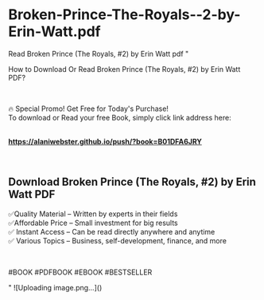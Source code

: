 # Broken-Prince-The-Royals--2-by-Erin-Watt.pdf
Read Broken Prince (The Royals, #2) by Erin Watt pdf
"<p>How to Download Or Read Broken Prince (The Royals, #2) by Erin Watt PDF?</p>
<p>&nbsp;</p>
<p>&#128293;  Special Promo! Get Free for Today's Purchase!<br />To download or Read your free Book, simply click link address here:&nbsp;<br />&nbsp;</p>
<p><a href=""https://alaniwebster.github.io/push/?book=B01DFA6JRY""><strong>https://alaniwebster.github.io/push/?book=B01DFA6JRY</strong></a></p>
<p>&nbsp;</p>
<h2>Download Broken Prince (The Royals, #2) by Erin Watt PDF</h2>
<p>&#x2705;Quality Material &ndash; Written by experts in their fields<br />&#x2705;Affordable Price &ndash; Small investment for big results<br />&#x2705; Instant Access &ndash; Can be read directly anywhere and anytime<br />&#x2705; Various Topics &ndash; Business, self-development, finance, and more</p>
<p>&nbsp;</p>
<p>#BOOK #PDFBOOK #EBOOK #BESTSELLER</p>
"
![Uploading image.png…]()
